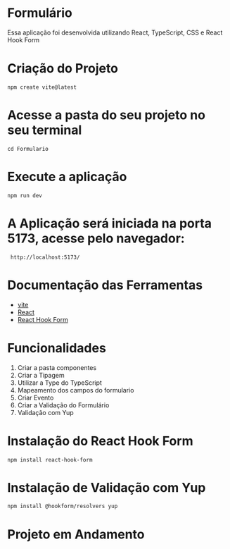 
# Formulário

Essa aplicação foi desenvolvida utilizando React, TypeScript, CSS e  React Hook Form 

# Criação do Projeto
    npm create vite@latest 

# Acesse a pasta do seu projeto no seu terminal      

    cd Formulario

# Execute a aplicação
    npm run dev

# A Aplicação será iniciada na porta 5173, acesse pelo navegador:
     http://localhost:5173/          

# Documentação das Ferramentas
   - [vite](https://vitejs.dev/)
   - [React](https://react.dev/)
   - [React Hook Form](https://www.react-hook-form.com/)
  
   

# Funcionalidades
1. Criar a pasta componentes
2. Criar a Tipagem
3. Utilizar a Type do TypeScript
4. Mapeamento dos campos do formulario
5. Criar Evento
6. Criar a Validação do Formulário
7. Validação com Yup


# Instalação do React Hook Form
    npm install react-hook-form

 # Instalação de Validação com Yup
    npm install @hookform/resolvers yup 

# Projeto em Andamento